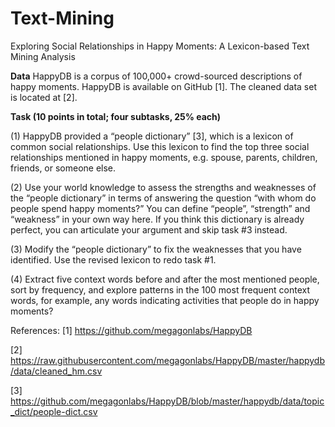 # Text-Mining


Exploring Social Relationships in Happy Moments: A Lexicon-based Text Mining Analysis

**Data**
HappyDB is a corpus of 100,000+ crowd-sourced descriptions of happy moments. HappyDB is available on GitHub [1]. The cleaned data set is located at [2].

**Task (10 points in total; four subtasks, 25% each)**

(1)	HappyDB provided a “people dictionary” [3], which is a lexicon of common social relationships. Use this lexicon to find the top three social relationships mentioned in happy moments, e.g. spouse, parents, children, friends, or someone else.

(2)	Use your world knowledge to assess the strengths and weaknesses of the “people dictionary” in terms of answering the question “with whom do people spend happy moments?” You can define “people”, “strength” and “weakness” in your own way here. If you think this dictionary is already perfect, you can articulate your argument and skip task #3 instead.

(3)	Modify the “people dictionary” to fix the weaknesses that you have identified. Use the revised lexicon to redo task #1.

(4)	Extract five context words before and after the most mentioned people, sort by frequency, and explore patterns in the 100 most frequent context words, for example, any words indicating activities that people do in happy moments? 

References:
[1] https://github.com/megagonlabs/HappyDB

[2] https://raw.githubusercontent.com/megagonlabs/HappyDB/master/happydb/data/cleaned_hm.csv

[3] https://github.com/megagonlabs/HappyDB/blob/master/happydb/data/topic_dict/people-dict.csv

